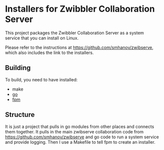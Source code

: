 # Installers for Zwibbler Collaboration Server

This project packages the Zwibbler Collaboration Server as a system service that you can install on Linux.

Please refer to the instructions at https://github.com/smhanov/zwibserve, which also includes the link to the installers.

## Building
To build, you need to have installed:

* make
* [go](https://golang.org/)
* [fpm](https://fpm.readthedocs.io/en/latest/installing.html)

## Structure
It is just a project that pulls in go modules from other places and connects them together. It pulls in the main zwibserve collaboration code from https://github.com/smhanov/zwibserve and go code to run a system service and provide logging. Then I use a Makefile to tell fpm to create an installer.


